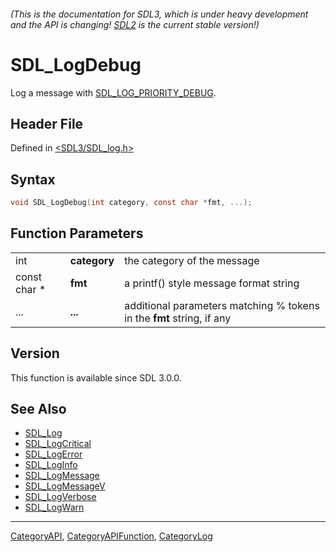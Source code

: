 ###### (This is the documentation for SDL3, which is under heavy development and the API is changing! [SDL2](https://wiki.libsdl.org/SDL2/) is the current stable version!)
# SDL_LogDebug

Log a message with [SDL_LOG_PRIORITY_DEBUG](SDL_LOG_PRIORITY_DEBUG).

## Header File

Defined in [<SDL3/SDL_log.h>](https://github.com/libsdl-org/SDL/blob/main/include/SDL3/SDL_log.h)

## Syntax

```c
void SDL_LogDebug(int category, const char *fmt, ...);
```

## Function Parameters

|              |              |                                                                       |
| ------------ | ------------ | --------------------------------------------------------------------- |
| int          | **category** | the category of the message                                           |
| const char * | **fmt**      | a printf() style message format string                                |
| ...          | **...**      | additional parameters matching % tokens in the **fmt** string, if any |

## Version

This function is available since SDL 3.0.0.

## See Also

- [SDL_Log](SDL_Log)
- [SDL_LogCritical](SDL_LogCritical)
- [SDL_LogError](SDL_LogError)
- [SDL_LogInfo](SDL_LogInfo)
- [SDL_LogMessage](SDL_LogMessage)
- [SDL_LogMessageV](SDL_LogMessageV)
- [SDL_LogVerbose](SDL_LogVerbose)
- [SDL_LogWarn](SDL_LogWarn)

----
[CategoryAPI](CategoryAPI), [CategoryAPIFunction](CategoryAPIFunction), [CategoryLog](CategoryLog)

